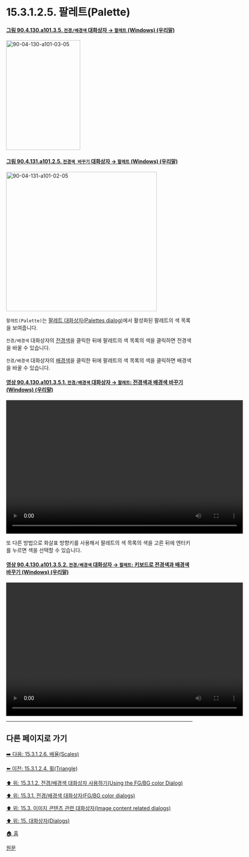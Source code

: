 # 15.3.1.2.5. 팔레트(Palette)

<a id="90-04-130-a101-03-05"></a>

#### [그림 90.4.130.a101.3.5. `전경/배경색` 대화상자 → `팔레트` (Windows) (우리말)](./90-04-0130-fg_bg_color.md#90-04-130-a101-03-05)
<img width="200" height="296" alt="90-04-130-a101-03-05" src="https://github.com/wonder13662/gimp/assets/15767104/7b78caa8-56b8-4919-8b15-2319be632048" />

<a id="90-04-131-a101-02-05"></a>

#### [그림 90.4.131.a101.2.5. `전경색 바꾸기` 대화상자 → `팔레트` (Windows) (우리말)](./90-04-0131-change_foreground_color.md#90-04-131-a101-02-05)
<img width="407" height="376" alt="90-04-131-a101-02-05" src="https://github.com/wonder13662/gimp/assets/15767104/55c28987-31a5-4081-8e5c-e351dce693d7" />

`팔레트(Palette)`는 [팔레트 대화상자(Palettes dialog)](./15-03-06-00-palettes_dialog.md)에서 활성화된 팔레트의 색 목록을 보여줍니다.

`전경/배경색` 대화상자의 [전경색](./19-glossaryx-foreground_color.md)을 클릭한 뒤에 팔레트의 색 목록의 색을 클릭하면 전경색을 바꿀 수 있습니다.

`전경/배경색` 대화상자의 [배경색](./19-glossaryx-background_color.md)을 클릭한 뒤에 팔레트의 색 목록의 색을 클릭하면 배경색을 바꿀 수 있습니다.

<a id="90-04-130-a101-03-05-01"></a>

#### [영상 90.4.130.a101.3.5.1. `전경/배경색` 대화상자 → `팔레트`: 전경색과 배경색 바꾸기 (Windows) (우리말)](./90-04-0130-fg_bg_color.md#90-04-130-a101-03-05-01)
<video controls="controls" width="640" height="360" src="https://github.com/wonder13662/gimp/assets/15767104/fa95e592-5127-448e-a1da-985f50746be6"></video>

또 다른 방법으로 화살표 방향키를 사용해서 팔레트의 색 목록의 색을 고른 뒤에 엔터키를 누르면 색을 선택할 수 있습니다.

<a id="90-04-130-a101-03-05-02"></a>

#### [영상 90.4.130.a101.3.5.2. `전경/배경색` 대화상자 → `팔레트`: 키보드로 전경색과 배경색 바꾸기 (Windows) (우리말)](./90-04-0130-fg_bg_color.md#90-04-130-a101-03-05-02)
<video controls="controls" width="640" height="360" src="https://github.com/wonder13662/gimp/assets/15767104/4656f131-91c1-4fbc-965c-3ac56c88496c"></video>

***

## 다른 페이지로 가기

[➡️ 다음: 15.3.1.2.6. 배율(Scales)](./15-03-01-02-06-scales.md)

[⬅️ 이전: 15.3.1.2.4. 휠(Triangle)](./15-03-01-02-04-triangle.md)

[⬆️ 위: 15.3.1.2. 전경/배경색 대화상자 사용하기(Using the FG/BG color Dialog)](./15-03-01-02-00-using_the_fg_bg_color_dialog.md)

[⬆️ 위: 15.3.1. 전경/배경색 대화상자(FG/BG color dialogs)](./15-03-01-00-fg-bg-color-dialogs.md)

[⬆️ 위: 15.3. 이미지 콘텐츠 관련 대화상자(Image content related dialogs)](./15-03-00-image-content-related-dialogs.md)

[⬆️ 위: 15. 대화상자(Dialogs)](./15-00-dialogs.md)

[🏠 홈](./00-home.md)

[원문](https://docs.gimp.org/2.10/ko/gimp-dialogs-content.html#gimp-colorselector-palette)